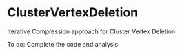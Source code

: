 # ClusterVertexDeletion
Iterative Compression approach for Cluster Vertex Deletion

To do:
Complete the code and analysis
